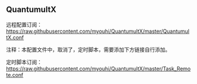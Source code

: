 ## QuantumultX

远程配置订阅：
https://raw.githubusercontent.com/myouhi/QuantumultX/master/QuantumultX.conf

注释：本配置文件中，取消了，定时脚本，需要添加下方链接自行添加。

定时脚本订阅：
https://raw.githubusercontent.com/myouhi/QuantumultX/master/Task_Remote.conf
